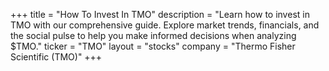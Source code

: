 +++
title = "How To Invest In TMO"
description = "Learn how to invest in TMO with our comprehensive guide. Explore market trends, financials, and the social pulse to help you make informed decisions when analyzing $TMO."
ticker = "TMO"
layout = "stocks"
company = "Thermo Fisher Scientific (TMO)"
+++


